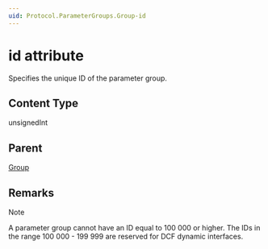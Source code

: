 ```yaml
---
uid: Protocol.ParameterGroups.Group-id
---
```


# id attribute

Specifies the unique ID of the parameter group.

## Content Type

unsignedInt

## Parent

[Group](xref:Protocol.ParameterGroups.Group)

## Remarks

> [!NOTE]
> A parameter group cannot have an ID equal to 100 000 or higher. The IDs in the range 100 000 - 199 999 are reserved for DCF dynamic interfaces.<!-- RN 13161 -->

